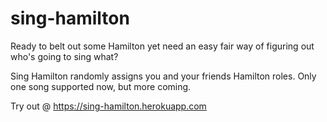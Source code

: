 # sing-hamilton
Ready to belt out some Hamilton yet need an easy fair way of figuring out who's going to sing what? 

Sing Hamilton randomly assigns you and your friends Hamilton roles.
Only one song supported now, but more coming.

Try out @ https://sing-hamilton.herokuapp.com

